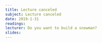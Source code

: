 ```yaml
---
title: Lecture canceled
subject: Lecture canceled
date: 2019-1-31
readings:
lecturer: Do you want to build a snowman? 
slides: 
---
```

